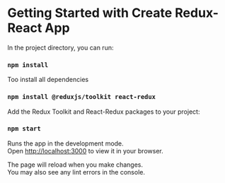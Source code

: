 # Getting Started with Create Redux-React App

In the project directory, you can run:

### `npm install`

Too install all dependencies

### `npm install @reduxjs/toolkit react-redux`

Add the Redux Toolkit and React-Redux packages to your project:

### `npm start`

Runs the app in the development mode.\
Open [http://localhost:3000](http://localhost:3000) to view it in your browser.

The page will reload when you make changes.\
You may also see any lint errors in the console.










